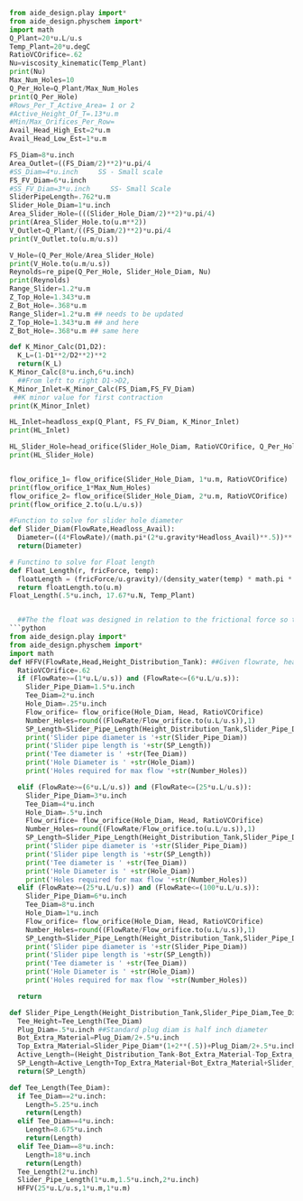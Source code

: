 ```python
from aide_design.play import*
from aide_design.physchem import*
import math
Q_Plant=20*u.L/u.s
Temp_Plant=20*u.degC
RatioVCOrifice=.62
Nu=viscosity_kinematic(Temp_Plant)
print(Nu)
Max_Num_Holes=10
Q_Per_Hole=Q_Plant/Max_Num_Holes
print(Q_Per_Hole)
#Rows_Per_T_Active_Area= 1 or 2
#Active_Height_Of_T=.13*u.m
#Min/Max_Orifices_Per_Row=
Avail_Head_High_Est=2*u.m
Avail_Head_Low_Est=1*u.m

FS_Diam=8*u.inch
Area_Outlet=((FS_Diam/2)**2)*u.pi/4
#SS_Diam=4*u.inch     SS - Small scale
FS_FV_Diam=6*u.inch
#SS_FV_Diam=3*u.inch     SS- Small Scale
SliderPipeLength=.762*u.m
Slider_Hole_Diam=1*u.inch
Area_Slider_Hole=(((Slider_Hole_Diam/2)**2)*u.pi/4)
print(Area_Slider_Hole.to(u.m**2))
V_Outlet=Q_Plant/((FS_Diam/2)**2)*u.pi/4
print(V_Outlet.to(u.m/u.s))

V_Hole=(Q_Per_Hole/Area_Slider_Hole)
print(V_Hole.to(u.m/u.s))
Reynolds=re_pipe(Q_Per_Hole, Slider_Hole_Diam, Nu)
print(Reynolds)
Range_Slider=1.2*u.m
Z_Top_Hole=1.343*u.m
Z_Bot_Hole=.368*u.m
Range_Slider=1.2*u.m ## needs to be updated
Z_Top_Hole=1.343*u.m ## and here
Z_Bot_Hole=.368*u.m ## same here

def K_Minor_Calc(D1,D2):
  K_L=(1-D1**2/D2**2)**2
  return(K_L)
K_Minor_Calc(8*u.inch,6*u.inch)
  ##From left to right D1->D2,
K_Minor_Inlet=K_Minor_Calc(FS_Diam,FS_FV_Diam)
 ##K minor value for first contraction
print(K_Minor_Inlet)

HL_Inlet=headloss_exp(Q_Plant, FS_FV_Diam, K_Minor_Inlet)
print(HL_Inlet)

HL_Slider_Hole=head_orifice(Slider_Hole_Diam, RatioVCOrifice, Q_Per_Hole)
print(HL_Slider_Hole)


flow_orifice_1= flow_orifice(Slider_Hole_Diam, 1*u.m, RatioVCOrifice)
print(flow_orifice_1*Max_Num_Holes)
flow_orifice_2= flow_orifice(Slider_Hole_Diam, 2*u.m, RatioVCOrifice)
print(flow_orifice_2.to(u.L/u.s))

#Function to solve for slider hole diameter
def Slider_Diam(FlowRate,Headloss_Avail):
  Diameter=((4*FlowRate)/(math.pi*(2*u.gravity*Headloss_Avail)**.5))**.5
  return(Diameter)

# Functino to solve for Float length
def Float_Length(r, fricForce, temp):
  floatLength = (fricForce/u.gravity)/(density_water(temp) * math.pi * r**2 * (.5))
  return floatLength.to(u.m)
Float_Length(.5*u.inch, 17.67*u.N, Temp_Plant)


  ##The the float was designed in relation to the frictional force so that when the float is in the plant, it will sit half submerged in the water.
```python
from aide_design.play import*
from aide_design.physchem import*
import math
def HFFV(FlowRate,Head,Height_Distribution_Tank): ##Given flowrate, head, and height of distribution tank this will tell you the parameters to use for your HFFV system but doesn't include float size and slider pipe length.
  RatioVCOrifice=.62
  if (FlowRate>=(1*u.L/u.s)) and (FlowRate<=(6*u.L/u.s)):
    Slider_Pipe_Diam=1.5*u.inch
    Tee_Diam=2*u.inch
    Hole_Diam=.25*u.inch
    Flow_orifice= flow_orifice(Hole_Diam, Head, RatioVCOrifice)
    Number_Holes=round((FlowRate/Flow_orifice.to(u.L/u.s)),1)
    SP_Length=Slider_Pipe_Length(Height_Distribution_Tank,Slider_Pipe_Diam,Tee_Diam)
    print('Slider pipe diameter is '+str(Slider_Pipe_Diam))
    print('Slider pipe length is '+str(SP_Length))
    print('Tee diameter is ' +str(Tee_Diam))
    print('Hole Diameter is ' +str(Hole_Diam))
    print('Holes required for max flow '+str(Number_Holes))

  elif (FlowRate>=(6*u.L/u.s)) and (FlowRate<=(25*u.L/u.s)):
    Slider_Pipe_Diam=3*u.inch
    Tee_Diam=4*u.inch
    Hole_Diam=.5*u.inch
    Flow_orifice= flow_orifice(Hole_Diam, Head, RatioVCOrifice)
    Number_Holes=round((FlowRate/Flow_orifice.to(u.L/u.s)),1)
    SP_Length=Slider_Pipe_Length(Height_Distribution_Tank,Slider_Pipe_Diam,Tee_Diam)
    print('Slider pipe diameter is '+str(Slider_Pipe_Diam))
    print('Slider pipe length is '+str(SP_Length))
    print('Tee diameter is ' +str(Tee_Diam))
    print('Hole Diameter is ' +str(Hole_Diam))
    print('Holes required for max flow '+str(Number_Holes))
  elif (FlowRate>=(25*u.L/u.s)) and (FlowRate<=(100*u.L/u.s)):
    Slider_Pipe_Diam=6*u.inch
    Tee_Diam=8*u.inch
    Hole_Diam=1*u.inch
    Flow_orifice= flow_orifice(Hole_Diam, Head, RatioVCOrifice)
    Number_Holes=round((FlowRate/Flow_orifice.to(u.L/u.s)),1)
    SP_Length=Slider_Pipe_Length(Height_Distribution_Tank,Slider_Pipe_Diam,Tee_Diam)
    print('Slider pipe diameter is '+str(Slider_Pipe_Diam))
    print('Slider pipe length is '+str(SP_Length))
    print('Tee diameter is ' +str(Tee_Diam))
    print('Hole Diameter is ' +str(Hole_Diam))
    print('Holes required for max flow '+str(Number_Holes))

  return

def Slider_Pipe_Length(Height_Distribution_Tank,Slider_Pipe_Diam,Tee_Diam):
  Tee_Height=Tee_Length(Tee_Diam)
  Plug_Diam=.5*u.inch ##Standard plug diam is half inch diameter
  Bot_Extra_Material=Plug_Diam/2+.5*u.inch
  Top_Extra_Material=Slider_Pipe_Diam*(1+2**(.5))+Plug_Diam/2+.5*u.inch
  Active_Length=(Height_Distribution_Tank-Bot_Extra_Material-Top_Extra_Material-Tee_Height/2)+Tee_Height
  SP_Length=Active_Length+Top_Extra_Material+Bot_Extra_Material+Slider_Pipe_Diam/2
  return(SP_Length)

def Tee_Length(Tee_Diam):
  if Tee_Diam==2*u.inch:
    Length=5.25*u.inch
    return(Length)
  elif Tee_Diam==4*u.inch:
    Length=8.675*u.inch
    return(Length)
  elif Tee_Diam==8*u.inch:
    Length=18*u.inch    
    return(Length)
  Tee_Length(2*u.inch)
  Slider_Pipe_Length(1*u.m,1.5*u.inch,2*u.inch)
  HFFV(25*u.L/u.s,1*u.m,1*u.m)

```
